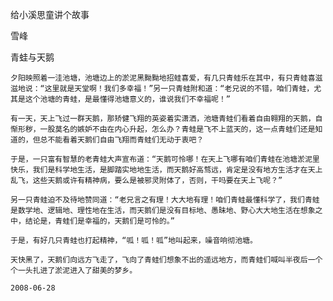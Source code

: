 给小溪思童讲个故事

雪峰


青蛙与天鹅

    夕阳映照着一洼池塘，池塘边上的淤泥黑黝黝地招蛙喜爱，有几只青蛙乐在其中，有只青蛙喜滋滋地说：“这里就是天堂啊！我们多幸福！”另一只青蛙附和道：“老兄说的不错，咱们青蛙，尤其是这个池塘的青蛙，是最懂得池塘意义的，谁说我们不幸福呢！”

    有一天，天上飞过一群天鹅，那矫健飞翔的英姿着实潇洒，池塘青蛙们看着自由翱翔的天鹅，自惭形秽，一股莫名的嫉妒不由在内心升起，怎么办？青蛙是飞不上蓝天的，这一点青蛙们还是知道的，但总不能看着天鹅们自由飞翔而青蛙们无动于衷吧？

    于是，一只富有智慧的老青蛙大声宣布道：“天鹅可怜哪！在天上飞哪有咱们青蛙在池塘淤泥里快乐，我们是科学地生活，是脚踏实地地生活，而天鹅好高骛远，肯定是没有地方生活才在天上乱飞，这些天鹅或许有精神病，要么是被邪灵附体了，否则，干吗要在天上飞呢？”

    另一只青蛙迫不及待地赞同道：“老兄言之有理！大大地有理！咱们青蛙最懂科学了，我们青蛙是数学地、逻辑地、理性地在生活，而天鹅们是没有目标地、愚昧地、野心大大地生活在想象之中，结论是，青蛙们是幸福的，天鹅们是可怜的。”

    于是，有好几只青蛙也打起精神，“呱！呱！呱”地叫起来，噪音响彻池塘。

    天快黑了，天鹅们向远方飞走了，飞向了青蛙们想象不出的遥远地方，而青蛙们喊叫半夜后一个个一头扎进了淤泥进入了甜美的梦乡。

    2008-06-28



